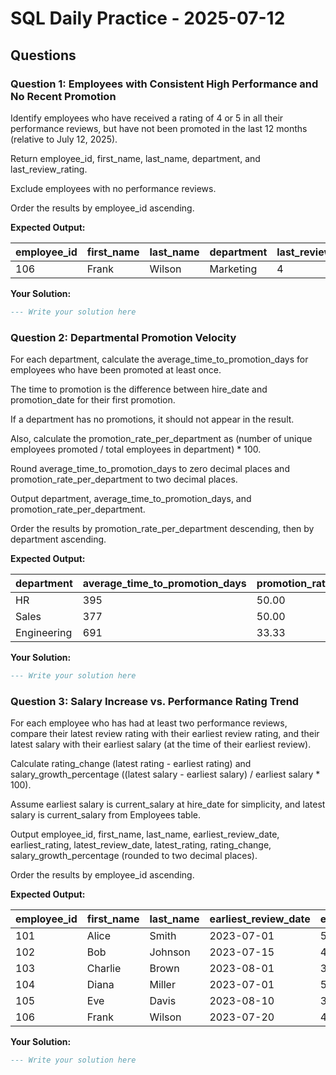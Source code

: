 # SQL Daily Practice - 2025-07-12

## Questions

### Question 1: Employees with Consistent High Performance and No Recent Promotion

Identify employees who have received a rating of 4 or 5 in all their performance reviews, but have not been promoted in the last 12 months (relative to July 12, 2025).

Return employee_id, first_name, last_name, department, and last_review_rating.

Exclude employees with no performance reviews.

Order the results by employee_id ascending.

**Expected Output:**

| **employee_id** | **first_name** | **last_name** | **department** | **last_review_rating** |
| --------------------- | -------------------- | ------------------- | -------------------- | ---------------------------- |
| 106                   | Frank                | Wilson              | Marketing            | 4                            |

**Your Solution:**

```sql
--- Write your solution here

```

### Question 2: Departmental Promotion Velocity

For each department, calculate the average_time_to_promotion_days for employees who have been promoted at least once.

The time to promotion is the difference between hire_date and promotion_date for their first promotion.

If a department has no promotions, it should not appear in the result.

Also, calculate the promotion_rate_per_department as (number of unique employees promoted / total employees in department) * 100.

Round average_time_to_promotion_days to zero decimal places and promotion_rate_per_department to two decimal places.

Output department, average_time_to_promotion_days, and promotion_rate_per_department.

Order the results by promotion_rate_per_department descending, then by department ascending.

**Expected Output:**

| **department** | **average_time_to_promotion_days** | **promotion_rate_per_department** |
| -------------------- | ---------------------------------------- | --------------------------------------- |
| HR                   | 395                                      | 50.00                                   |
| Sales                | 377                                      | 50.00                                   |
| Engineering          | 691                                      | 33.33                                   |

**Your Solution:**

```sql
--- Write your solution here

```

### Question 3: Salary Increase vs. Performance Rating Trend

For each employee who has had at least two performance reviews, compare their latest review rating with their earliest review rating, and their latest salary with their earliest salary (at the time of their earliest review).

Calculate rating_change (latest rating - earliest rating) and salary_growth_percentage ((latest salary - earliest salary) / earliest salary * 100).

Assume earliest salary is current_salary at hire_date for simplicity, and latest salary is current_salary from Employees table.

Output employee_id, first_name, last_name, earliest_review_date, earliest_rating, latest_review_date, latest_rating, rating_change, salary_growth_percentage (rounded to two decimal places).

Order the results by employee_id ascending.

**Expected Output:**

| **employee_id** | **first_name** | **last_name** | **earliest_review_date** | **earliest_rating** | **latest_review_date** | **latest_rating** | **rating_change** | **salary_growth_percentage** |
| --------------------- | -------------------- | ------------------- | ------------------------------ | ------------------------- | ---------------------------- | ----------------------- | ----------------------- | ---------------------------------- |
| 101                   | Alice                | Smith               | 2023-07-01                     | 5                         | 2024-07-01                   | 5                       | 0                       | 10.00                              |
| 102                   | Bob                  | Johnson             | 2023-07-15                     | 4                         | 2024-07-15                   | 4                       | 0                       | 0.00                               |
| 103                   | Charlie              | Brown               | 2023-08-01                     | 3                         | 2024-08-01                   | 4                       | 1                       | 0.00                               |
| 104                   | Diana                | Miller              | 2023-07-01                     | 5                         | 2024-07-01                   | 5                       | 0                       | 0.00                               |
| 105                   | Eve                  | Davis               | 2023-08-10                     | 3                         | 2024-08-10                   | 3                       | 0                       | 0.00                               |
| 106                   | Frank                | Wilson              | 2023-07-20                     | 4                         | 2024-07-20                   | 4                       | 0                       | 0.00                               |

**Your Solution:**

```sql
--- Write your solution here

```

